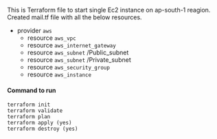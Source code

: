 This is Terraform file to start single Ec2 instance on ap-south-1 reagion.
Created mail.tf file with all the below resources.

* provider `aws`
    * resource `aws_vpc`
    * resource `aws_internet_gateway`
    * resource `aws_subnet` /Public_subnet
    * resource `aws_subnet` /Private_subnet
    * resource `aws_security_group`
    * resource `aws_instance`


#### Command to run

```
terraform init
terraform validate
terraform plan
terraform apply (yes)
terraform destroy (yes)
```